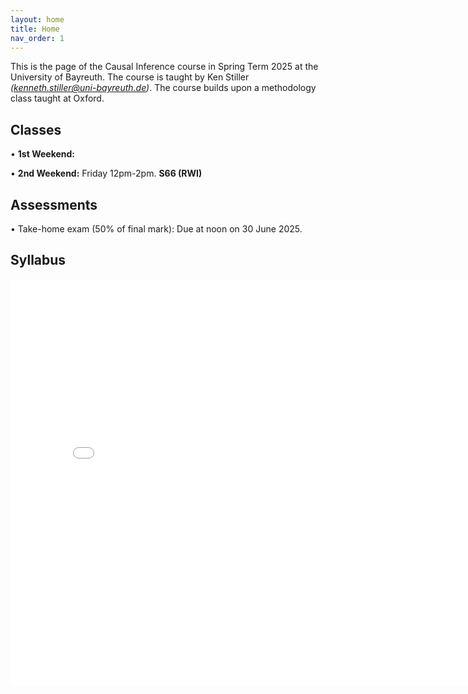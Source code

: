 ```yaml
---
layout: home
title: Home
nav_order: 1
---
```




This is the page of the Causal Inference course in Spring Term 2025 at the University of Bayreuth. The course is taught by Ken Stiller *(kenneth.stiller@uni-bayreuth.de)*. The course builds upon a methodology class taught at Oxford.

## Classes

• **1st Weekend:** 

• **2nd Weekend:** Friday 12pm-2pm. **S66 (RWI)** 

## Assessments

• Take-home exam (50% of final mark): Due at noon on 30 June 2025.


## Syllabus


<embed src="Syllabus_CI_25_Bayreuth.pdf" width="800" height="650" 
 type="application/pdf">
